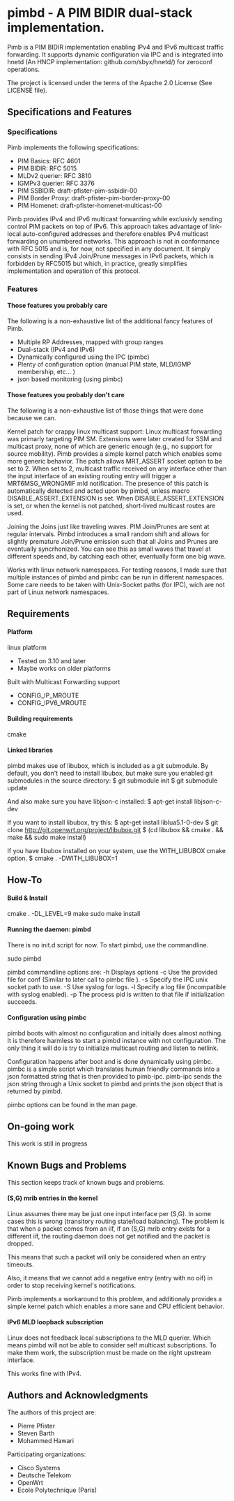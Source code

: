 # pimbd - A PIM BIDIR dual-stack implementation.

Pimb is a PIM BIDIR implementation enabling IPv4 and IPv6 multicast traffic forwarding. It supports dynamic configuration via IPC and is integrated into hnetd (An HNCP implementation: github.com/sbyx/hnetd/) for zeroconf operations.

The project is licensed under the terms of the Apache 2.0 License (See LICENSE file).


## Specifications and Features

### Specifications

Pimb implements the following specifications:
- PIM Basics: RFC 4601
- PIM BIDIR: RFC 5015
- MLDv2 querier: RFC 3810
- IGMPv3 querier: RFC 3376
- PIM SSBIDIR: draft-pfister-pim-ssbidir-00
- PIM Border Proxy: draft-pfister-pim-border-proxy-00
- PIM Homenet: draft-pfister-homenet-multicast-00

Pimb provides IPv4 and IPv6 multicast forwarding while exclusivly sending control PIM packets on top of IPv6. This approach takes advantage of link-local auto-configured addresses and therefore enables IPv4 multicast forwarding on unumbered networks. This approach is not in conformance with RFC 5015 and is, for now, not specified in any document. It simply consists in sending IPv4 Join/Prune messages in IPv6 packets, which is forbidden by RFC5015 but which, in practice, greatly simplifies implementation and operation of this protocol.

### Features

#### Those features you probably care

The following is a non-exhaustive list of the additional fancy features of Pimb.

- Multiple RP Addresses, mapped with group ranges
- Dual-stack (IPv4 and IPv6)
- Dynamically configured using the IPC (pimbc)
- Plenty of configuration option (manual PIM state, MLD/IGMP membership, etc... )
- json based monitoring (using pimbc)


#### Those features you probably don't care

The following is a non-exhaustive list of those things that were done because we can.

Kernel patch for crappy linux multicast support:
    Linux multicast forwarding was primarly targeting PIM SM. Extensions were later created for SSM and multicast proxy, none of which are generic enough (e.g., no support for source mobility). Pimb provides a simple kernel patch which enables some more generic behavior. The patch allows MRT_ASSERT socket option to be set to 2. When set to 2, multicast traffic received on any interface other than the input interface of an existing routing entry will trigger a MRT6MSG_WRONGMIF mld notification. The presence of this patch is automatically detected and acted upon by pimbd, unless macro DISABLE_ASSERT_EXTENSION is set. When DISABLE_ASSERT_EXTENSION is set, or when the kernel is not patched, short-lived multicast routes are used.

Joining the Joins just like traveling waves.
    PIM Join/Prunes are sent at regular intervals. Pimbd introduces a small random shift and allows for slightly premature Join/Prune emission such that all Joins and Prunes are eventually syncrhonized. You can see this as small waves that travel at different speeds and, by catching each other, eventually form one big wave.

Works with linux network namespaces.
    For testing reasons, I made sure that multiple instances of pimbd and pimbc can be run in different namespaces. Some care needs to be taken with Unix-Socket paths (for IPC), wich are not part of Linux network namespaces.

## Requirements

#### Platform
linux platform
- Tested on 3.10 and later
- Maybe works on older platforms

Built with Multicast Forwarding support
- CONFIG_IP_MROUTE
- CONFIG_IPV6_MROUTE

#### Building requirements
cmake

#### Linked libraries

pimbd makes use of libubox, which is included as a git submodule.
By default, you don't need to install libubox, but make sure you enabled git submodules in the source directory:
$  git submodule init
$  git submodule update

And also make sure you have libjson-c installed:
$  apt-get install libjson-c-dev

If you want to install libubox, try this:
$  apt-get install liblua5.1-0-dev
$  git clone http://git.openwrt.org/project/libubox.git
$  (cd libubox && cmake . && make && sudo make install)

If you have libubox installed on your system, use the WITH_LIBUBOX cmake option.
$  cmake . -DWITH_LIBUBOX=1

## How-To

#### Build & Install
cmake . -DL_LEVEL=9
make
sudo make install

#### Running the daemon: pimbd
There is no init.d script for now.
To start pimbd, use the commandline.

sudo pimbd <options>

pimbd commandline options are:
 -h Displays options
 -c <config-file> Use the provided file for conf (Similar to later call to pimbc file <config-file>).
 -s <sock-path> Specify the IPC unix socket path to use.
 -S Use syslog for logs.
 -l <log-file> Specify a log file (incompatible with syslog enabled).
 -p <pid-file> The process pid is written to that file if initialization succeeds.


#### Configuration using pimbc
pimbd boots with almost no configuration and initially does almost nothing. It is therefore harmless to start a pimbd instance with not configuration. The only thing it will do is try to initialize multicast routing and listen to netlink.

Configuration happens after boot and is done dynamically using pimbc. pimbc is a simple script which translates human friendly commands into a json formatted string that is then provided to pimb-ipc. pimb-ipc sends the json string through a Unix socket to pimbd and prints the json object that is returned by pimbd.

pimbc options can be found in the man page.


## On-going work

This work is still in progress


## Known Bugs and Problems

This section keeps track of known bugs and problems.

#### (S,G) mrib entries in the kernel

Linux assumes there may be just one input interface per (S,G). In some cases this is wrong (transitory routing state/load balancing). The problem is that when a packet comes from an iif, if an (S,G) mrib entry exists for a different iif, the routing daemon does not get notified and the packet is dropped.

This means that such a packet will only be considered when an entry timeouts.

Also, it means that we cannot add a negative entry (entry with no oif) in order to stop receiving kernel's notifications.

Pimb implements a workaround to this problem, and additionaly provides a simple kernel patch which enables a more sane and CPU efficient behavior.

#### IPv6 MLD loopback subscription

Linux does not feedback local subscriptions to the MLD querier. Which means pimbd
will not be able to consider self multicast subscriptions. To make them work,
the subscription must be made on the right upstream interface.

This works fine with IPv4.


## Authors and Acknowledgments

The authors of this project are:
- Pierre Pfister <pierre at darou.fr>
- Steven Barth   <steven at midlink.org>
- Mohammed Hawari <mohammed at hawari.fr>

Participating organizations:
- Cisco Systems
- Deutsche Telekom
- OpenWrt
- Ecole Polytechnique (Paris)
